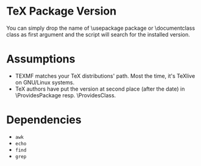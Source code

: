 # TeX Package Version 

You can simply drop the name of \usepackage package or \documentclass class
as first argument and the script will search for the installed version.

# Assumptions

 * TEXMF matches your TeX distributions' path. Most the time, it's TeXlive on
   GNU/Linux systems.
 * TeX authors have put the version at second place (after the date) in
   \ProvidesPackage resp. \ProvidesClass.

# Dependencies

 * `awk`
 * `echo`
 * `find`
 * `grep`
